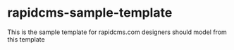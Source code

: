 # rapidcms-sample-template
This is the sample template for rapidcms.com designers should model from this template
